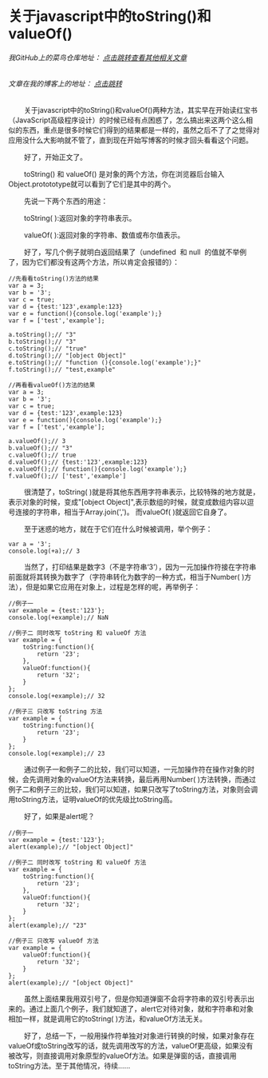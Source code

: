 # 关于javascript中的toString()和valueOf()
###### 我GitHub上的菜鸟仓库地址： [点击跳转查看其他相关文章](https://github.com/ershing/RookieAngle "菜鸟仓库")
###### 文章在我的博客上的地址： [点击跳转](http://www.ershing.cn/tostring-and-valueof/ "点击我")

        关于javascript中的toString()和valueOf()两种方法，其实早在开始读红宝书（JavaScript高级程序设计）的时候已经有点困惑了，怎么搞出来这两个这么相似的东西，重点是很多时候它们得到的结果都是一样的，虽然之后不了了之觉得对应用没什么大影响就不管了，直到现在开始写博客的时候才回头看看这个问题。

        好了，开始正文了。

        toString() 和 valueOf() 是对象的两个方法，你在浏览器后台输入Object.protototype就可以看到了它们是其中的两个。

        先说一下两个东西的用途：

        toString( ):返回对象的字符串表示。

        valueOf( ):返回对象的字符串、数值或布尔值表示。

        好了，写几个例子就明白返回结果了（undefined  和 null  的值就不举例了，因为它们都没有这两个方法，所以肯定会报错的）：
```
//先看看toString()方法的结果
var a = 3;
var b = '3';
var c = true;
var d = {test:'123',example:123}
var e = function(){console.log('example');}
var f = ['test','example'];

a.toString();// "3"
b.toString();// "3"
c.toString();// "true"
d.toString();// "[object Object]"
e.toString();// "function (){console.log('example');}"
f.toString();// "test,example"
```
```
//再看看valueOf()方法的结果
var a = 3;
var b = '3';
var c = true;
var d = {test:'123',example:123}
var e = function(){console.log('example');}
var f = ['test','example'];

a.valueOf();// 3
b.valueOf();// "3"
c.valueOf();// true
d.valueOf();// {test:'123',example:123}
e.valueOf();// function(){console.log('example');}
f.valueOf();// ['test','example']
```
        很清楚了，toString( )就是将其他东西用字符串表示，比较特殊的地方就是，表示对象的时候，变成"[object Object]",表示数组的时候，就变成数组内容以逗号连接的字符串，相当于Array.join(',')。 而valueOf( )就返回它自身了。

        至于迷惑的地方，就在于它们在什么时候被调用，举个例子：
```
var a = '3';
console.log(+a);// 3
```
        当然了，打印结果是数字3（不是字符串‘3’），因为一元加操作符接在字符串前面就将其转换为数字了（字符串转化为数字的一种方式，相当于Number( )方法），但是如果它应用在对象上，过程是怎样的呢，再举例子：
```
//例子一
var example = {test:'123'};
console.log(+example);// NaN

//例子二 同时改写 toString 和 valueOf 方法
var example = {
    toString:function(){
        return '23';
    },
    valueOf:function(){
        return '32';
    }
};
console.log(+example);// 32

//例子三 只改写 toString 方法
var example = {
    toString:function(){
        return '23';
    }
};
console.log(+example);// 23
```
        通过例子一和例子二的比较，我们可以知道，一元加操作符在操作对象的时候，会先调用对象的valueOf方法来转换，最后再用Number( )方法转换，而通过例子二和例子三的比较，我们可以知道，如果只改写了toString方法，对象则会调用toString方法，证明valueOf的优先级比toString高。

        好了，如果是alert呢？
```
//例子一
var example = {test:'123'};
alert(example);// "[object Object]"

//例子二 同时改写 toString 和 valueOf 方法
var example = {
    toString:function(){
        return '23';
    },
    valueOf:function(){
        return '32';
    }
};
alert(example);// "23"

//例子三 只改写 valueOf 方法
var example = {
    valueOf:function(){
        return '32';
    }
};
alert(example);// "[object Object]"
```
        虽然上面结果我用双引号了，但是你知道弹窗不会将字符串的双引号表示出来的。通过上面几个例子，我们就知道了，alert它对待对象，就和字符串和对象相加一样，就是调用它的toString( )方法，和valueOf方法无关。

        好了，总结一下，一般用操作符单独对对象进行转换的时候，如果对象存在valueOf或toString改写的话，就先调用改写的方法，valueOf更高级，如果没有被改写，则直接调用对象原型的valueOf方法。如果是弹窗的话，直接调用toString方法。至于其他情况，待续……
